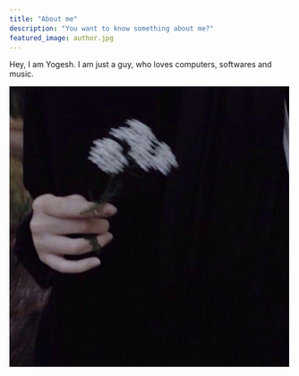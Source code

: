 ```yaml
---
title: "About me"
description: "You want to know something about me?"
featured_image: author.jpg
---
```


Hey, I am Yogesh. I am just a guy, who loves computers, softwares and music.

![](author.jpg)